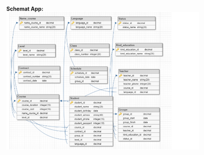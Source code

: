 <strong>Schemat App:<strong><br>
<img src="https://raw.githubusercontent.com/szafirow/english_school/master/db/schema.PNG"  /></a>